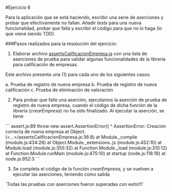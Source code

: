 #Ejercicio 6

Para la aplicación que se está haciendo, escribir una serie de aserciones y probar que efectivamente no fallan. Añadir _tests_ para una nueva funcionalidad, probar que falla y escribir el código para que no lo haga (lo que viene siendo TDD).

###Pasos realizados para la resolución del ejercicio:

1. Elaborar archivo [assertsCalificacionEmpresa.js](https://github.com/jfrancisco4490/calificacionEmpresa/blob/master/src/assertsCalificacionEmpresa.js) con una lista de aserciones de prueba para validar algunas funcionalidades de la librería para calificación de empresas.

 Este archivo presenta una (1) para cada uno de los siguientes casos:
 
 a. Prueba de registro de nueva empresa
 b. Prueba de registro de nueva calificación
 c. Prueba de eliminación de valoración
 
2. Para probar que falle una aserción, ejecutamos la aserción de prueba de registro de nueva empresa, cuando el código de dicha función de la librería (_crearEmpresa_) no ha sido finalizado. Al ejecutar la aserción, se tiene

´´´
assert.js:89
  throw new assert.AssertionError({
  ^
AssertionError: Creacion correcta de nueva empresa
    at Object.<anonymous> (<...>/assertsCalificacionEmpresa.js:36:8)
    at Module._compile (module.js:434:26)
    at Object.Module._extensions..js (module.js:452:10)
    at Module.load (module.js:355:32)
    at Function.Module._load (module.js:310:12)
    at Function.Module.runMain (module.js:475:10)
    at startup (node.js:118:18)
    at node.js:952:3
´´´

3. Se completa el código de la función _crearEmpresa_, y se vuelven a ejecutar las aserciones, teniendo como salida

´Todas las pruebas con aserciones fueron superadas con exito!!!´

